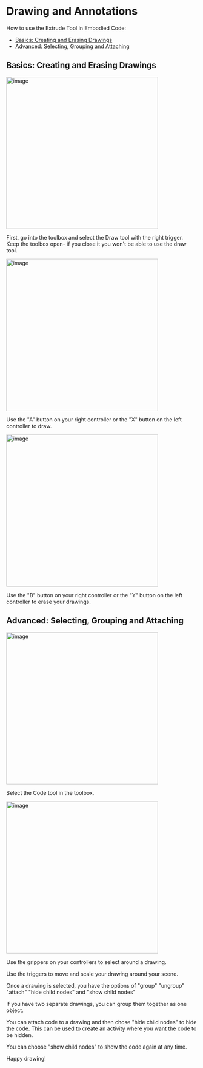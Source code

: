 # Drawing and Annotations
How to use the Extrude Tool in Embodied Code:
- [Basics: Creating and Erasing Drawings](#basics)
- [Advanced: Selecting, Grouping and Attaching](#advanced)

## Basics: Creating and Erasing Drawings

<img width="400" alt="image" src="https://user-images.githubusercontent.com/114027018/202603682-5c1b7ac5-3d01-472f-9c35-00a27b5add7b.png">

First, go into the toolbox and select the Draw tool with the right trigger. Keep the toolbox open- if you close it you won't be able to use the draw tool.

<img width="400" alt="image" src="https://user-images.githubusercontent.com/114027018/202602976-88e10354-7a61-4535-87f1-abd2bed4c5a0.jpeg">

Use the "A" button on your right controller or the "X" button on the left controller to draw.

<img width="400" alt="image" src="https://user-images.githubusercontent.com/114027018/202604025-89e57d56-067e-43f2-ace4-20f3856ab031.jpeg">

Use the "B" button on your right controller or the "Y" button on the left controller to erase your drawings.

## Advanced: Selecting, Grouping and Attaching

<img width="400" alt="image" src="https://user-images.githubusercontent.com/82526625/202521607-5598f2b0-df59-47bd-9e33-965364713fd9.png">

Select the Code tool in the toolbox.

<img width="400" alt="image" src="https://user-images.githubusercontent.com/82526625/202521762-efa654d6-b594-463a-a074-d781d4160e85.png">

Use the grippers on your controllers to select around a drawing. 

Use the triggers to move and scale your drawing around your scene.

Once a drawing is selected, you have the options of "group" "ungroup" "attach" "hide child nodes" and "show child nodes"

If you have two separate drawings, you can group them together as one object. 

You can attach code to a drawing and then chose "hide child nodes" to hide the code. This can be used to create an activity where you want the code to be hidden. 

You can choose "show child nodes" to show the code again at any time. 

Happy drawing!



